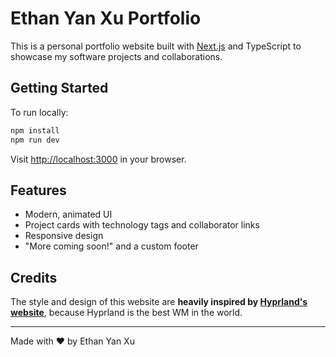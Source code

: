 # Ethan Yan Xu Portfolio

This is a personal portfolio website built with [Next.js](https://nextjs.org) and TypeScript to showcase my software projects and collaborations.

## Getting Started

To run locally:

```bash
npm install
npm run dev
```

Visit [http://localhost:3000](http://localhost:3000) in your browser.

## Features

- Modern, animated UI
- Project cards with technology tags and collaborator links
- Responsive design
- "More coming soon!" and a custom footer

## Credits

The style and design of this website are **heavily inspired by [Hyprland's website](https://hypr.land)**, because Hyprland is the best WM in the world.

---

Made with ❤️ by Ethan Yan Xu